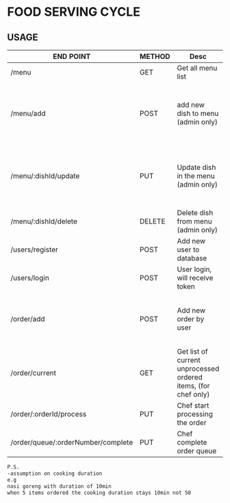 # FOOD SERVING CYCLE

## USAGE

END POINT  |  METHOD  |  Desc  |  Req
-----------|----------|--------|-------
/menu  |  GET  |  Get all menu list  |  -
/menu/add  |  POST  |  add new dish to menu (admin only)  |  **body**: name, price, cookingDuration, description; **file**: image;  **headers**: *authorization*: token
/menu/:dishId/update  |  PUT  |  Update dish in the menu (admin only)  |  **body**: name, price, cookingDuration, description; **file**: image;  **headers**: *authorization*: token
/menu/:dishId/delete  |  DELETE  |  Delete dish from menu (admin only)  |  **headers**: *authorization*: token
/users/register  |  POST  |  Add new user to database  |  **body**: name, role, email, password
/users/login  |  POST  | User login, will receive token  |  **body**: email, password
/order/add  |  POST  |  Add new order by user  |  **body**: orders, stringify array of obj[{dishId, qty}]; **headers**: *authorization*: token
/order/current  |  GET  |  Get list of current unprocessed ordered items, (for chef only)  |  **headers**: *authorization*: token
/order/:orderId/process  |  PUT  |  Chef start processing the order  |  **headers**: *authorization*: token
/order/queue/:orderNumber/complete  |  PUT  |  Chef complete order queue  |  **headers**: *authorization*: token

```txt
P.S.
-assumption on cooking duration
e.g
nasi goreng with duration of 10min
when 5 items ordered the cooking duration stays 10min not 50
```